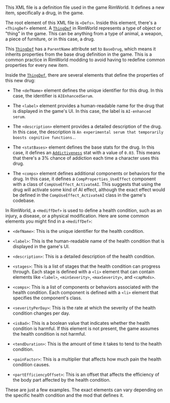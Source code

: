 This XML file is a definition file used in the game RimWorld. It defines a new item, specifically a drug, in the game.

The root element of this XML file is `<Defs>`. Inside this element, there's a `<ThingDef>` element. A [`ThingDef`](command:_github.copilot.openSymbolFromReferences?%5B%7B%22%24mid%22%3A1%2C%22path%22%3A%22%2Fc%3A%2FProgram%20Files%20(x86)%2FSteam%2Fsteamapps%2Fcommon%2FRimWorld%2FMods%2FAI-CORE-RIMWORLD-MOD%2FDef%2FDrugs.xml%22%2C%22scheme%22%3A%22file%22%7D%2C%7B%22line%22%3A15%2C%22character%22%3A6%7D%5D "Def/Drugs.xml") in RimWorld represents a type of object or "thing" in the game. This can be anything from a type of animal, a weapon, a piece of furniture, or in this case, a drug.

This [`ThingDef`](command:_github.copilot.openSymbolFromReferences?%5B%7B%22%24mid%22%3A1%2C%22path%22%3A%22%2Fc%3A%2FProgram%20Files%20(x86)%2FSteam%2Fsteamapps%2Fcommon%2FRimWorld%2FMods%2FAI-CORE-RIMWORLD-MOD%2FDef%2FDrugs.xml%22%2C%22scheme%22%3A%22file%22%7D%2C%7B%22line%22%3A15%2C%22character%22%3A6%7D%5D "Def/Drugs.xml") has a `ParentName` attribute set to `BaseDrug`, which means it inherits properties from the base drug definition in the game. This is a common practice in RimWorld modding to avoid having to redefine common properties for every new item.

Inside the [`ThingDef`](command:_github.copilot.openSymbolFromReferences?%5B%7B%22%24mid%22%3A1%2C%22path%22%3A%22%2Fc%3A%2FProgram%20Files%20(x86)%2FSteam%2Fsteamapps%2Fcommon%2FRimWorld%2FMods%2FAI-CORE-RIMWORLD-MOD%2FDef%2FDrugs.xml%22%2C%22scheme%22%3A%22file%22%7D%2C%7B%22line%22%3A15%2C%22character%22%3A6%7D%5D "Def/Drugs.xml"), there are several elements that define the properties of this new drug:

- The `<defName>` element defines the unique identifier for this drug. In this case, the identifier is `AIEnhancedSerum`.

- The `<label>` element provides a human-readable name for the drug that is displayed in the game's UI. In this case, the label is `AI-enhanced serum`.

- The `<description>` element provides a detailed description of the drug. In this case, the description is `An experimental serum that temporarily boosts cognitive functions.`.

- The `<statBases>` element defines the base stats for the drug. In this case, it defines an [`Addictiveness`](command:_github.copilot.openSymbolFromReferences?%5B%7B%22%24mid%22%3A1%2C%22path%22%3A%22%2Fc%3A%2FProgram%20Files%20(x86)%2FSteam%2Fsteamapps%2Fcommon%2FRimWorld%2FMods%2FAI-CORE-RIMWORLD-MOD%2FDef%2FDrugs.xml%22%2C%22scheme%22%3A%22file%22%7D%2C%7B%22line%22%3A7%2C%22character%22%3A33%7D%5D "Def/Drugs.xml") stat with a value of `0.03`. This means that there's a 3% chance of addiction each time a character uses this drug.

- The `<comps>` element defines additional components or behaviors for the drug. In this case, it defines a `CompProperties_UseEffect` component with a class of `CompUseEffect_ActivateAI`. This suggests that using the drug will activate some kind of AI effect, although the exact effect would be defined in the `CompUseEffect_ActivateAI` class in the game's codebase.

In RimWorld, a `<HediffDef>` is used to define a health condition, such as an injury, a disease, or a physical modification. Here are some common elements you might find in a `<HediffDef>`:

- `<defName>`: This is the unique identifier for the health condition.

- `<label>`: This is the human-readable name of the health condition that is displayed in the game's UI.

- `<description>`: This is a detailed description of the health condition.

- `<stages>`: This is a list of stages that the health condition can progress through. Each stage is defined with a `<li>` element that can contain elements like `<label>`, `<minSeverity>`, `<maxSeverity>`, and `<capMods>`.

- `<comps>`: This is a list of components or behaviors associated with the health condition. Each component is defined with a `<li>` element that specifies the component's class.

- `<severityPerDay>`: This is the rate at which the severity of the health condition changes per day.

- `<isBad>`: This is a boolean value that indicates whether the health condition is harmful. If this element is not present, the game assumes the health condition is not harmful.

- `<tendDuration>`: This is the amount of time it takes to tend to the health condition.

- `<painFactor>`: This is a multiplier that affects how much pain the health condition causes.

- `<partEfficiencyOffset>`: This is an offset that affects the efficiency of the body part affected by the health condition.

These are just a few examples. The exact elements can vary depending on the specific health condition and the mod that defines it.